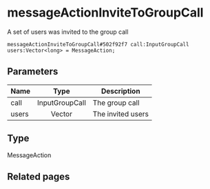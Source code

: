 # messageActionInviteToGroupCall
A set of users was invited to the group call

```
messageActionInviteToGroupCall#502f92f7 call:InputGroupCall users:Vector<long> = MessageAction;
```

## Parameters
| Name | Type | Description |
| ---- | :----: | ----------- |
| call | InputGroupCall | The group call |
| users | Vector<long> | The invited users |


## Type
MessageAction

## Related pages
